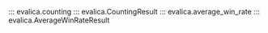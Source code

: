 ::: evalica.counting
::: evalica.CountingResult
::: evalica.average_win_rate
::: evalica.AverageWinRateResult
